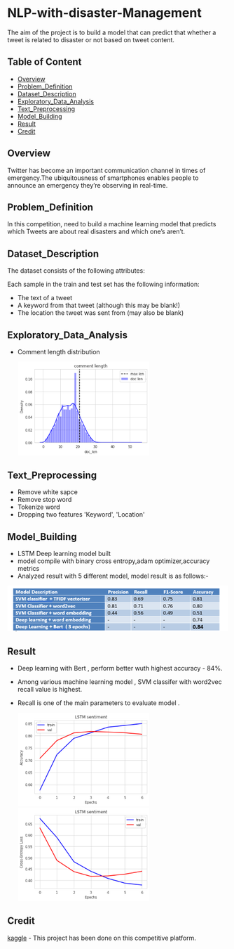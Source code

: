 # NLP-with-disaster-Management

The aim of the project is to build a model that can predict that whether a tweet is related to disaster or not based on tweet content.
## Table of Content
  * [Overview](#Overview)
  * [Problem_Definition](#Problem_Definition)
  * [Dataset_Description](#Dataset_Description)
  * [Exploratory_Data_Analysis](#Exploratory_Data_Analysis)
  * [Text_Preprocessing](#Text_Preprocessing)
  * [Model_Building](#Model_Building)
  * [Result](#Result)
  * [Credit](#Credit)
  
## Overview
Twitter has become an important communication channel in times of emergency.The ubiquitousness of smartphones enables people to announce an emergency they’re observing in real-time. 


 ## Problem_Definition
 In this competition, need to build a machine learning model that predicts which Tweets are about real disasters and which one’s aren’t.
 
 
 ## Dataset_Description
 The dataset consists of the following attributes:

Each sample in the train and test set has the following information:

* The text of a tweet
* A keyword from that tweet (although this may be blank!)
* The location the tweet was sent from (may also be blank)


## Exploratory_Data_Analysis
* Comment length distribution

  <img src="/comment%20length.png" width="300">



## Text_Preprocessing
* Remove white sapce
* Remove stop word
* Tokenize word
* Dropping two features 'Keyword', 'Location'


## Model_Building
* LSTM Deep learning model built
* model compile with binary cross entropy,adam optimizer,accuracy metrics
* Analyzed result with 5 different model, model result is as follows:-

<img src="/NLP_Model.PNG" width="600">


## Result
* Deep learning with Bert , perform better wuth highest accuracy - 84%. 
* Among various machine learning model , SVM classifer with word2vec recall value is highest.
* Recall is one of the main parameters to evaluate model .


  <img src="/accuracy.png" width="300">
  
  
  <img src="/loss.png" width="300">
  

## Credit
[kaggle](https://www.kaggle.com/) - This project has been done on this competitive platform.

